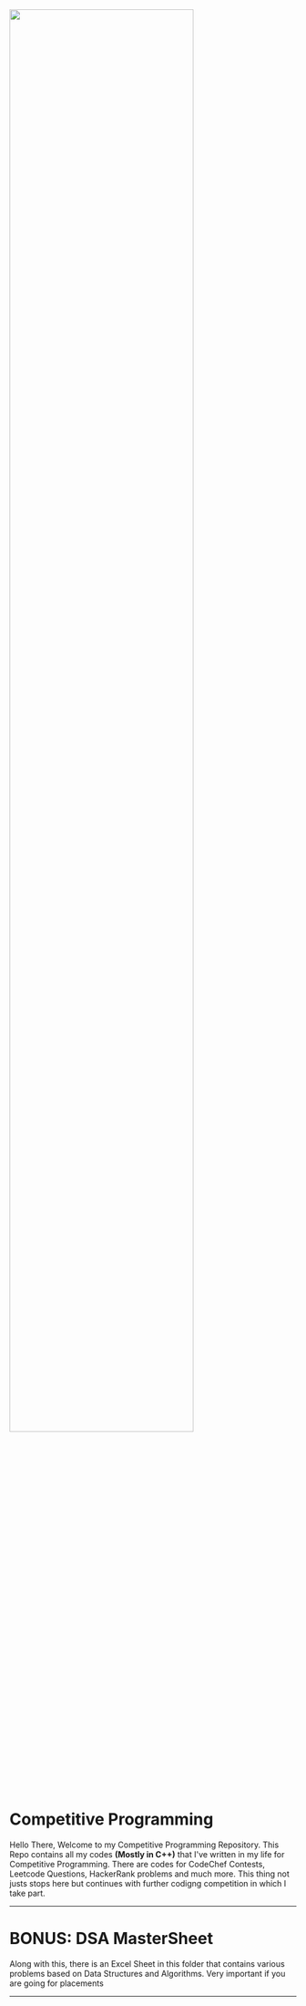 <img src='https://imgur.com/imoRWmy.png' width='80%'/>
<h1>Competitive Programming</h1>
<p>Hello There, Welcome to my Competitive Programming Repository. This Repo contains all my codes <b>(Mostly in C++)</b> that I've written in my life for Competitive Programming. There are codes for CodeChef Contests, Leetcode Questions, HackerRank problems and much more. This thing not justs stops here but continues with further codigng competition in which I take part.
</br>
<hr>
<h1><b>BONUS: </b>DSA MasterSheet</h1>
Along with this, there is an Excel Sheet in this folder that contains various problems based on Data Structures and Algorithms. Very important if you are going for placements
<hr>
